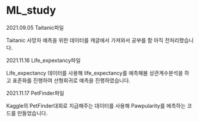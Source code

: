 # ML_study

2021.09.05 Taitanic파일

Taitanic 사망자 예측을 위한 데이터를 캐글에서 가져와서 공부를 함 아직 전처리했습니다.

2021.11.16 Life_expextancy파일

Life_expectancy 데이터를 사용해 life_expectancy를 예측해봄 상관계수분석을 하고 표준화를 진행하여 선형회귀로 예측을 진행하였습니다.

2021.11.17 PetFinder파일

Kaggle의 PetFinder대회로 지급해주는 데이터를 사용해 Pawpularity를 에측하는 코드를 만들었습니다.
